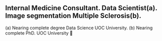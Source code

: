 ## Internal Medicine Consultant. Data Scientist(a). Image segmentation Multiple Sclerosis(b). 
(a)  Nearing complete degree Data Science UOC University.
(b) Nearing complete PhD. UOC University 👋



